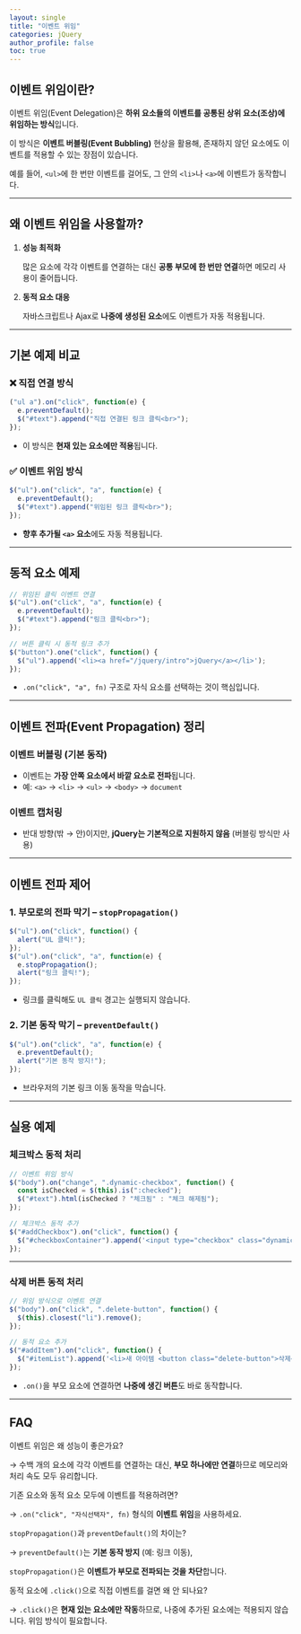 ```yaml
---
layout: single
title: "이벤트 위임"
categories: jQuery
author_profile: false
toc: true
---
```


## 이벤트 위임이란?

이벤트 위임(Event Delegation)은 **하위 요소들의 이벤트를 공통된 상위 요소(조상)에 위임하는 방식**입니다.

이 방식은 **이벤트 버블링(Event Bubbling)** 현상을 활용해, 존재하지 않던 요소에도 이벤트를 적용할 수 있는 장점이 있습니다.

예를 들어, `<ul>`에 한 번만 이벤트를 걸어도, 그 안의 `<li>`나 `<a>`에 이벤트가 동작합니다.

------

## 왜 이벤트 위임을 사용할까?

1. **성능 최적화**

   많은 요소에 각각 이벤트를 연결하는 대신 **공통 부모에 한 번만 연결**하면 메모리 사용이 줄어듭니다.

2. **동적 요소 대응**

   자바스크립트나 Ajax로 **나중에 생성된 요소**에도 이벤트가 자동 적용됩니다.

------

## 기본 예제 비교

### ❌ 직접 연결 방식

```jsx
("ul a").on("click", function(e) {
  e.preventDefault();
  $("#text").append("직접 연결된 링크 클릭<br>");
});
```

- 이 방식은 **현재 있는 요소에만 적용**됩니다.

### ✅ 이벤트 위임 방식

```jsx
$("ul").on("click", "a", function(e) {
  e.preventDefault();
  $("#text").append("위임된 링크 클릭<br>");
});
```

- **향후 추가될 `<a>` 요소**에도 자동 적용됩니다.

------

## 동적 요소 예제

```jsx
// 위임된 클릭 이벤트 연결
$("ul").on("click", "a", function(e) {
  e.preventDefault();
  $("#text").append("링크 클릭<br>");
});

// 버튼 클릭 시 동적 링크 추가
$("button").one("click", function() {
  $("ul").append('<li><a href="/jquery/intro">jQuery</a></li>');
});
```

- `.on("click", "a", fn)` 구조로 자식 요소를 선택하는 것이 핵심입니다.

------

## 이벤트 전파(Event Propagation) 정리

### 이벤트 버블링 (기본 동작)

- 이벤트는 **가장 안쪽 요소에서 바깥 요소로 전파**됩니다.
- 예: `<a>` → `<li>` → `<ul>` → `<body>` → `document`

### 이벤트 캡처링

- 반대 방향(밖 → 안)이지만, **jQuery는 기본적으로 지원하지 않음** (버블링 방식만 사용)

------

## 이벤트 전파 제어

### 1. 부모로의 전파 막기 – `stopPropagation()`

```jsx
$("ul").on("click", function() {
  alert("UL 클릭!");
});
$("ul").on("click", "a", function(e) {
  e.stopPropagation();
  alert("링크 클릭!");
});
```

- 링크를 클릭해도 `UL 클릭` 경고는 실행되지 않습니다.

### 2. 기본 동작 막기 – `preventDefault()`

```jsx
$("ul").on("click", "a", function(e) {
  e.preventDefault();
  alert("기본 동작 방지!");
});
```

- 브라우저의 기본 링크 이동 동작을 막습니다.

------

## 실용 예제

### 체크박스 동적 처리

```jsx
// 이벤트 위임 방식
$("body").on("change", ".dynamic-checkbox", function() {
  const isChecked = $(this).is(":checked");
  $("#text").html(isChecked ? "체크됨" : "체크 해제됨");
});

// 체크박스 동적 추가
$("#addCheckbox").on("click", function() {
  $("#checkboxContainer").append('<input type="checkbox" class="dynamic-checkbox">');
});
```

------

### 삭제 버튼 동적 처리

```jsx
// 위임 방식으로 이벤트 연결
$("body").on("click", ".delete-button", function() {
  $(this).closest("li").remove();
});

// 동적 요소 추가
$("#addItem").on("click", function() {
  $("#itemList").append('<li>새 아이템 <button class="delete-button">삭제</button></li>');
});
```

- `.on()`을 부모 요소에 연결하면 **나중에 생긴 버튼**도 바로 동작합니다.

------

## FAQ

이벤트 위임은 왜 성능이 좋은가요?

→ 수백 개의 요소에 각각 이벤트를 연결하는 대신, **부모 하나에만 연결**하므로 메모리와 처리 속도 모두 유리합니다.

기존 요소와 동적 요소 모두에 이벤트를 적용하려면?

→ `.on("click", "자식선택자", fn)` 형식의 **이벤트 위임**을 사용하세요.

`stopPropagation()`과 `preventDefault()`의 차이는?

→ `preventDefault()`는 **기본 동작 방지** (예: 링크 이동),

`stopPropagation()`은 **이벤트가 부모로 전파되는 것을 차단**합니다.

동적 요소에 `.click()`으로 직접 이벤트를 걸면 왜 안 되나요?

→ `.click()`은 **현재 있는 요소에만 작동**하므로, 나중에 추가된 요소에는 적용되지 않습니다. 위임 방식이 필요합니다.
